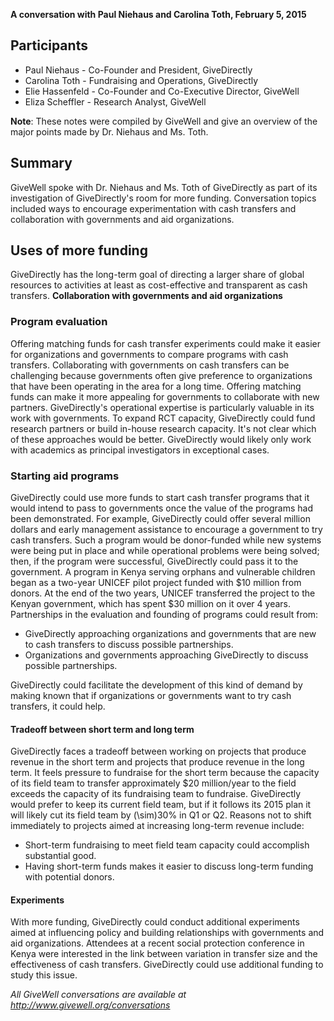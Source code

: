 **A conversation with Paul Niehaus and Carolina Toth, February 5, 2015**

## Participants

* Paul Niehaus - Co-Founder and President, GiveDirectly
* Carolina Toth - Fundraising and Operations, GiveDirectly
* Elie Hassenfeld - Co-Founder and Co-Executive Director, GiveWell
* Eliza Scheffler - Research Analyst, GiveWell

**Note**: These notes were compiled by GiveWell and give an overview of the major points made by Dr. Niehaus and Ms. Toth.

## Summary

GiveWell spoke with Dr. Niehaus and Ms. Toth of GiveDirectly as part of its investigation of GiveDirectly's room for more funding. Conversation topics included ways to encourage experimentation with cash transfers and collaboration with governments and aid organizations.

## Uses of more funding

GiveDirectly has the long-term goal of directing a larger share of global resources to activities at least as cost-effective and transparent as cash transfers. **Collaboration with governments and aid organizations**

### Program evaluation

Offering matching funds for cash transfer experiments could make it easier for organizations and governments to compare programs with cash transfers. Collaborating with governments on cash transfers can be challenging because governments often give preference to organizations that have been operating in the area for a long time. Offering matching funds can make it more appealing for governments to collaborate with new partners. GiveDirectly's operational expertise is particularly valuable in its work with governments. To expand RCT capacity, GiveDirectly could fund research partners or build in-house research capacity. It's not clear which of these approaches would be better. GiveDirectly would likely only work with academics as principal investigators in exceptional cases.

### Starting aid programs

GiveDirectly could use more funds to start cash transfer programs that it would intend to pass to governments once the value of the programs had been demonstrated. For example, GiveDirectly could offer several million dollars and early management assistance to encourage a government to try cash transfers. Such a program would be donor-funded while new systems were being put in place and while operational problems were being solved; then, if the program were successful, GiveDirectly could pass it to the government. A program in Kenya serving orphans and vulnerable children began as a two-year UNICEF pilot project funded with $10 million from donors. At the end of the two years, UNICEF transferred the project to the Kenyan government, which has spent $30 million on it over 4 years. Partnerships in the evaluation and founding of programs could result from:

* GiveDirectly approaching organizations and governments that are new to cash transfers to discuss possible partnerships.
* Organizations and governments approaching GiveDirectly to discuss possible partnerships.

GiveDirectly could facilitate the development of this kind of demand by making known that if organizations or governments want to try cash transfers, it could help.

#### Tradeoff between short term and long term

GiveDirectly faces a tradeoff between working on projects that produce revenue in the short term and projects that produce revenue in the long term. It feels pressure to fundraise for the short term because the capacity of its field team to transfer approximately $20 million/year to the field exceeds the capacity of its fundraising team to fundraise. GiveDirectly would prefer to keep its current field team, but if it follows its 2015 plan it will likely cut its field team by \(\sim\)30% in Q1 or Q2. Reasons not to shift immediately to projects aimed at increasing long-term revenue include:

* Short-term fundraising to meet field team capacity could accomplish substantial good.
* Having short-term funds makes it easier to discuss long-term funding with potential donors.

#### Experiments

With more funding, GiveDirectly could conduct additional experiments aimed at influencing policy and building relationships with governments and aid organizations. Attendees at a recent social protection conference in Kenya were interested in the link between variation in transfer size and the effectiveness of cash transfers. GiveDirectly could use additional funding to study this issue.

_All GiveWell conversations are available at http://www.givewell.org/conversations_